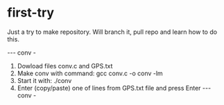 # first-try
Just a try to make repository. 
Will branch it, pull repo and learn how to do this.

--- conv -
1. Dowload files conv.c and GPS.txt 
2. Make conv with command:  gcc conv.c -o conv -lm 
2. Start it with:  ./conv 
3. Enter (copy/paste) one of lines from GPS.txt file and press Enter 
--- conv -
